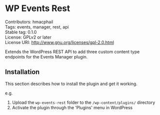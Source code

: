 # WP Events Rest
Contributors: hmacphail  
Tags: events, manager, rest, api  
Stable tag: 0.1.0  
License: GPLv2 or later  
License URI: http://www.gnu.org/licenses/gpl-2.0.html  

Extends the WordPress REST API to add three custom content type endpoints for the Events Manager plugin.

## Installation

This section describes how to install the plugin and get it working.

e.g.

1. Upload the `wp-events-rest` folder to the `/wp-content/plugins/` directory
2. Activate the plugin through the 'Plugins' menu in WordPress
